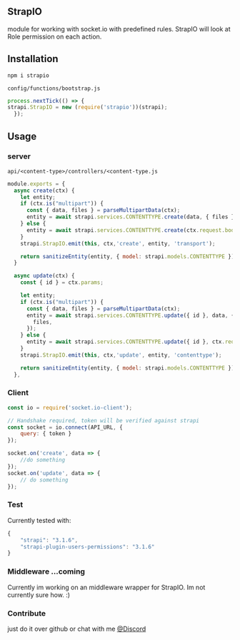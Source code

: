## StrapIO

module for working with socket.io with predefined rules. StrapIO will look at Role permission on each action.

## Installation
```bash
npm i strapio
```

`config/functions/bootstrap.js`
```js
process.nextTick(() => {
strapi.StrapIO = new (require('strapio'))(strapi);
  });
```

## Usage

### server
`api/<content-type>/controllers/<content-type.js`
```js
module.exports = {
  async create(ctx) {
    let entity;
    if (ctx.is("multipart")) {
      const { data, files } = parseMultipartData(ctx);
      entity = await strapi.services.CONTENTTYPE.create(data, { files });
    } else {
      entity = await strapi.services.CONTENTTYPE.create(ctx.request.body);
    }
    strapi.StrapIO.emit(this, ctx,'create', entity, 'transport');

    return sanitizeEntity(entity, { model: strapi.models.CONTENTTYPE });
  }

  async update(ctx) {
    const { id } = ctx.params;

    let entity;
    if (ctx.is("multipart")) {
      const { data, files } = parseMultipartData(ctx);
      entity = await strapi.services.CONTENTTYPE.update({ id }, data, {
        files,
      });
    } else {
      entity = await strapi.services.CONTENTTYPE.update({ id }, ctx.request.body);
    }
    strapi.StrapIO.emit(this, ctx,'update', entity, 'contenttype');

    return sanitizeEntity(entity, { model: strapi.models.CONTENTTYPE });
  },
```
### Client

```js
const io = require('socket.io-client');

// Handshake required, token will be verified against strapi
const socket = io.connect(API_URL, {
    query: { token }
});

socket.on('create', data => {
    //do something
});
socket.on('update', data => {
    // do something
});
```

### Test
Currently tested with:
```js
{
    "strapi": "3.1.6",
    "strapi-plugin-users-permissions": "3.1.6"
}
```

### Middleware ...coming

Currently im working on an middleware wrapper for StrapIO. Im not currently sure how. :)

### Contribute
just do it over github or chat with me [@Discord](https://discord.gg/8gCdxzs)